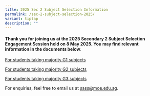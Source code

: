 ```yaml
---
title: 2025 Sec 2 Subject Selection Information
permalink: /sec-2-subject-selection-2025/
variant: tiptap
description: ""
---
```

<h4>Thank you for joining us at the 2025 Secondary 2 Subject Selection Engagement Session held on 8 May 2025. You may find relevant information in the documents below:</h4>
<p></p>
<p><a href="/files/Secondary_2_Subject_Selection_2025_For_students_taking_majority_G1_subjects___140525.pdf" rel="noopener nofollow" target="_blank">For students taking majority G1 subjects</a>
</p>
<p><a href="/files/2025 Sec 2 Subject Selection/Slides_Subject_Selection_2025_G2.pdf" rel="noopener nofollow" target="_blank">For students taking majority G2 subjects</a>
</p>
<p><a href="/files/2025 Sec 2 Subject Selection/FAQ_S2_Subject_Selection_2025_G3.pdf" rel="noopener nofollow" target="_blank">For students taking majority G3 subjects</a>
</p>
<p></p>
<p>For enquiries, feel free to email us at <a href="mailto:sass@moe.edu.sg" rel="noopener noreferrer nofollow" target="_blank">sass@moe.edu.sg</a>.</p>